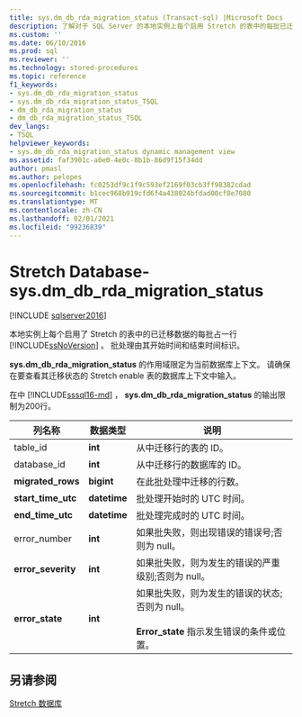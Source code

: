 ```yaml
---
title: sys.dm_db_rda_migration_status (Transact-sql) |Microsoft Docs
description: 了解对于 SQL Server 的本地实例上每个启用 Stretch 的表中的每批已迁移数据，sys.dm_db_rda_migration_status 如何包含一行。
ms.custom: ''
ms.date: 06/10/2016
ms.prod: sql
ms.reviewer: ''
ms.technology: stored-procedures
ms.topic: reference
f1_keywords:
- sys.dm_db_rda_migration_status
- sys.dm_db_rda_migration_status_TSQL
- dm_db_rda_migration_status
- dm_db_rda_migration_status_TSQL
dev_langs:
- TSQL
helpviewer_keywords:
- sys.dm_db_rda_migration_status dynamic management view
ms.assetid: faf3901c-a0e0-4e0c-8b1b-86d9f15f34dd
author: pmasl
ms.author: pelopes
ms.openlocfilehash: fc0253df9c1f9c593ef2169f03cb3ff98382cdad
ms.sourcegitcommit: b1cec968b919cfd6f4a438024bfdad00cf8e7080
ms.translationtype: MT
ms.contentlocale: zh-CN
ms.lasthandoff: 02/01/2021
ms.locfileid: "99236839"
---
```

# <a name="stretch-database---sysdm_db_rda_migration_status"></a>Stretch Database-sys.dm_db_rda_migration_status
[!INCLUDE [sqlserver2016](../../includes/applies-to-version/sqlserver2016.md)]

  本地实例上每个启用了 Stretch 的表中的已迁移数据的每批占一行 [!INCLUDE[ssNoVersion](../../includes/ssnoversion-md.md)] 。 批处理由其开始时间和结束时间标识。  
  
 **sys.dm_db_rda_migration_status** 的作用域限定为当前数据库上下文。 请确保在要查看其迁移状态的 Stretch enable 表的数据库上下文中输入。  
  
 在中 [!INCLUDE[sssql16-md](../../includes/sssql16-md.md)] ， **sys.dm_db_rda_migration_status** 的输出限制为200行。  
  
|列名称|数据类型|说明|  
|-----------------|---------------|-----------------|  
|table_id|**int**|从中迁移行的表的 ID。|  
|database_id|**int**|从中迁移行的数据库的 ID。|  
|**migrated_rows**|**bigint**|在此批处理中迁移的行数。|  
|**start_time_utc**|**datetime**|批处理开始时的 UTC 时间。|  
|**end_time_utc**|**datetime**|批处理完成时的 UTC 时间。|  
|error_number|**int**|如果批失败，则出现错误的错误号;否则为 null。|  
|**error_severity**|**int**|如果批失败，则为发生的错误的严重级别;否则为 null。|  
|**error_state**|**int**|如果批失败，则为发生的错误的状态;否则为 null。<br /><br /> **Error_state** 指示发生错误的条件或位置。|  
  
## <a name="see-also"></a>另请参阅  
 [Stretch 数据库](../../sql-server/stretch-database/stretch-database.md)  
  
  
